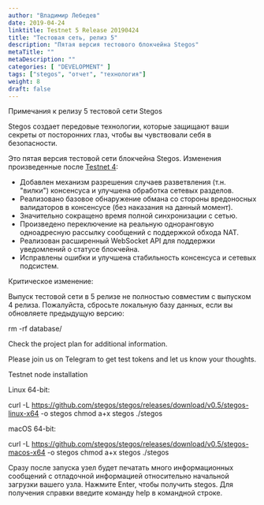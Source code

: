 ```yaml
---
author: "Владимир Лебедев"
date: 2019-04-24
linktitle: Testnet 5 Release 20190424
title: "Тестовая сеть, релиз 5"
description: "Пятая версия тестового блокчейна Stegos"
metaTitle: ""
metaDescription: ""
categories: [ "DEVELOPMENT" ]
tags: ["stegos", "отчет", "технология"]
weight: 8
draft: false
---
```


Примечания к релизу 5 тестовой сети Stegos

Stegos создает передовые технологии, которые защищают ваши секреты от посторонних глаз, чтобы вы чувствовали себя в безопасности.

Это пятая версия тестовой сети блокчейна Stegos. Изменения произведенные после [Testnet 4](https://github.com/stegos/stegos/releases/tag/v0.4):

 - Добавлен механизм разрешения случаев разветвления (т.н. "вилки") консенсуса и улучшена обработка сетевых разделов.
 - Реализовано базовое обнаружение обмана со стороны вредоносных валидаторов в консенсусе (без наказания на данный момент).
 - Значительно сокращено время полной синхронизации с сетью.
 - Произведено переключение на реальную одноранговую одноадресную рассылку сообщений с поддержкой обхода NAT.
 - Реализован расширенный WebSocket API для поддержки уведомлений о статусе блокчейна.
 - Исправлены ошибки и улучшена стабильность консенсуса и сетевых подсистем.


Критическое изменение:

Выпуск тестовой сети в 5 релизе не полностью совместим с выпуском 4 релиза. Пожалуйста, сбросьте локальную базу данных, если вы обновляете предыдущую версию:

rm -rf database/

Check the project plan for additional information.


Please join us on Telegram to get test tokens and let us know your thoughts.


Testnet node installation

Linux 64-bit:

curl -L https://github.com/stegos/stegos/releases/download/v0.5/stegos-linux-x64 -o stegos
chmod a+x stegos
./stegos

macOS 64-bit:

curl -L https://github.com/stegos/stegos/releases/download/v0.5/stegos-macos-x64 -o stegos
chmod a+x stegos
./stegos

Сразу после запуска узел будет печатать много информационных сообщений с отладочной информацией относительно начальной загрузки вашего узла. Нажмите Enter, чтобы получить stegos. Для получения справки введите команду help в командной строке.
